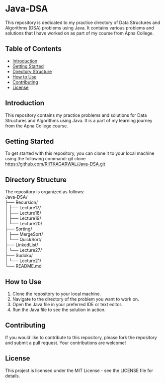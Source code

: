 # Java-DSA

This repository is dedicated to my practice directory of Data Structures and Algorithms (DSA) problems using Java. It contains various problems and solutions that I have worked on as part of my course from Apna College.

## Table of Contents
- [Introduction](#introduction)
- [Getting Started](#getting-started)
- [Directory Structure](#directory-structure)
- [How to Use](#how-to-use)
- [Contributing](#contributing)
- [License](#license)

## Introduction
This repository contains my practice problems and solutions for Data Structures and Algorithms using Java. It is a part of my learning journey from the Apna College course.

## Getting Started
To get started with this repository, you can clone it to your local machine using the following command:
git clone https://github.com/RIITKAGARWAL/Java-DSA.git

## Directory Structure
The repository is organized as follows:
<br />
Java-DSA/ <br />
├── Recursion/ <br />
│   ├── Lecture17/ <br />
│   ├── Lecture18/ <br />
│   ├── Lecture19/ <br />
│   └── Lecture20/ <br />
├── Sorting/ <br />
│   ├── MergeSort/ <br />
│   └── QuickSort/ <br />
├── LinkedList/ <br />
│   └── Lecture27/ <br />
├── Sudoku/ <br />
│   └── Lecture21/ <br />
└── README.md <br />

## How to Use
1. Clone the repository to your local machine.
2. Navigate to the directory of the problem you want to work on.
3. Open the Java file in your preferred IDE or text editor.
4. Run the Java file to see the solution in action.

## Contributing
If you would like to contribute to this repository, please fork the repository and submit a pull request. Your contributions are welcome!

## License
This project is licensed under the MIT License - see the LICENSE file for details.
